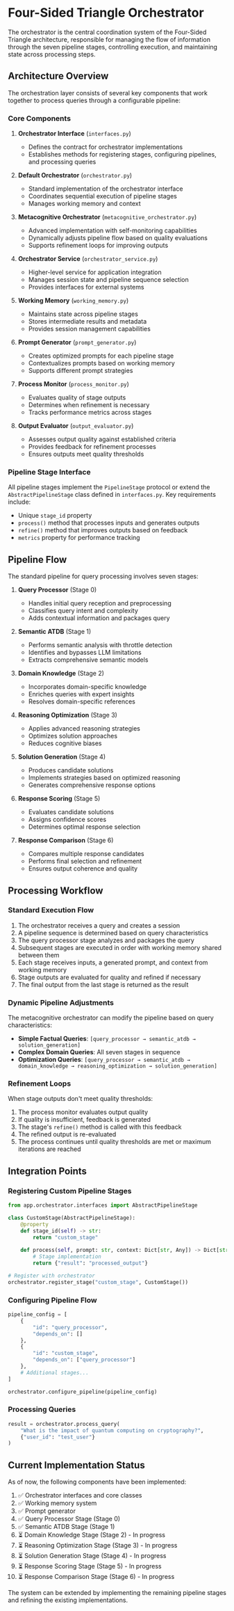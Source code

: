 # Four-Sided Triangle Orchestrator

The orchestrator is the central coordination system of the Four-Sided Triangle architecture, responsible for managing the flow of information through the seven pipeline stages, controlling execution, and maintaining state across processing steps.

## Architecture Overview

The orchestration layer consists of several key components that work together to process queries through a configurable pipeline:

### Core Components

1. **Orchestrator Interface** (`interfaces.py`)
   - Defines the contract for orchestrator implementations
   - Establishes methods for registering stages, configuring pipelines, and processing queries

2. **Default Orchestrator** (`orchestrator.py`)
   - Standard implementation of the orchestrator interface
   - Coordinates sequential execution of pipeline stages
   - Manages working memory and context

3. **Metacognitive Orchestrator** (`metacognitive_orchestrator.py`)
   - Advanced implementation with self-monitoring capabilities
   - Dynamically adjusts pipeline flow based on quality evaluations
   - Supports refinement loops for improving outputs

4. **Orchestrator Service** (`orchestrator_service.py`)
   - Higher-level service for application integration
   - Manages session state and pipeline sequence selection
   - Provides interfaces for external systems

5. **Working Memory** (`working_memory.py`)
   - Maintains state across pipeline stages
   - Stores intermediate results and metadata
   - Provides session management capabilities

6. **Prompt Generator** (`prompt_generator.py`)
   - Creates optimized prompts for each pipeline stage
   - Contextualizes prompts based on working memory
   - Supports different prompt strategies

7. **Process Monitor** (`process_monitor.py`)
   - Evaluates quality of stage outputs
   - Determines when refinement is necessary
   - Tracks performance metrics across stages

8. **Output Evaluator** (`output_evaluator.py`)
   - Assesses output quality against established criteria
   - Provides feedback for refinement processes
   - Ensures outputs meet quality thresholds

### Pipeline Stage Interface

All pipeline stages implement the `PipelineStage` protocol or extend the `AbstractPipelineStage` class defined in `interfaces.py`. Key requirements include:

- Unique `stage_id` property
- `process()` method that processes inputs and generates outputs
- `refine()` method that improves outputs based on feedback
- `metrics` property for performance tracking

## Pipeline Flow

The standard pipeline for query processing involves seven stages:

1. **Query Processor** (Stage 0)
   - Handles initial query reception and preprocessing
   - Classifies query intent and complexity
   - Adds contextual information and packages query

2. **Semantic ATDB** (Stage 1)
   - Performs semantic analysis with throttle detection
   - Identifies and bypasses LLM limitations
   - Extracts comprehensive semantic models

3. **Domain Knowledge** (Stage 2)
   - Incorporates domain-specific knowledge
   - Enriches queries with expert insights
   - Resolves domain-specific references

4. **Reasoning Optimization** (Stage 3)
   - Applies advanced reasoning strategies
   - Optimizes solution approaches
   - Reduces cognitive biases

5. **Solution Generation** (Stage 4)
   - Produces candidate solutions
   - Implements strategies based on optimized reasoning
   - Generates comprehensive response options

6. **Response Scoring** (Stage 5)
   - Evaluates candidate solutions
   - Assigns confidence scores
   - Determines optimal response selection

7. **Response Comparison** (Stage 6)
   - Compares multiple response candidates
   - Performs final selection and refinement
   - Ensures output coherence and quality

## Processing Workflow

### Standard Execution Flow

1. The orchestrator receives a query and creates a session
2. A pipeline sequence is determined based on query characteristics
3. The query processor stage analyzes and packages the query
4. Subsequent stages are executed in order with working memory shared between them
5. Each stage receives inputs, a generated prompt, and context from working memory
6. Stage outputs are evaluated for quality and refined if necessary
7. The final output from the last stage is returned as the result

### Dynamic Pipeline Adjustments

The metacognitive orchestrator can modify the pipeline based on query characteristics:

- **Simple Factual Queries**: `[query_processor → semantic_atdb → solution_generation]`
- **Complex Domain Queries**: All seven stages in sequence
- **Optimization Queries**: `[query_processor → semantic_atdb → domain_knowledge → reasoning_optimization → solution_generation]`

### Refinement Loops

When stage outputs don't meet quality thresholds:

1. The process monitor evaluates output quality
2. If quality is insufficient, feedback is generated
3. The stage's `refine()` method is called with this feedback
4. The refined output is re-evaluated
5. The process continues until quality thresholds are met or maximum iterations are reached

## Integration Points

### Registering Custom Pipeline Stages

```python
from app.orchestrator.interfaces import AbstractPipelineStage

class CustomStage(AbstractPipelineStage):
    @property
    def stage_id(self) -> str:
        return "custom_stage"
    
    def process(self, prompt: str, context: Dict[str, Any]) -> Dict[str, Any]:
        # Stage implementation
        return {"result": "processed_output"}

# Register with orchestrator
orchestrator.register_stage("custom_stage", CustomStage())
```

### Configuring Pipeline Flow

```python
pipeline_config = [
    {
        "id": "query_processor",
        "depends_on": []
    },
    {
        "id": "custom_stage",
        "depends_on": ["query_processor"]
    },
    # Additional stages...
]

orchestrator.configure_pipeline(pipeline_config)
```

### Processing Queries

```python
result = orchestrator.process_query(
    "What is the impact of quantum computing on cryptography?",
    {"user_id": "test_user"}
)
```

## Current Implementation Status

As of now, the following components have been implemented:

1. ✅ Orchestrator interfaces and core classes
2. ✅ Working memory system
3. ✅ Prompt generator
4. ✅ Query Processor Stage (Stage 0)
5. ✅ Semantic ATDB Stage (Stage 1)
6. ⏳ Domain Knowledge Stage (Stage 2) - In progress
7. ⏳ Reasoning Optimization Stage (Stage 3) - In progress 
8. ⏳ Solution Generation Stage (Stage 4) - In progress
9. ⏳ Response Scoring Stage (Stage 5) - In progress
10. ⏳ Response Comparison Stage (Stage 6) - In progress

The system can be extended by implementing the remaining pipeline stages and refining the existing implementations.
